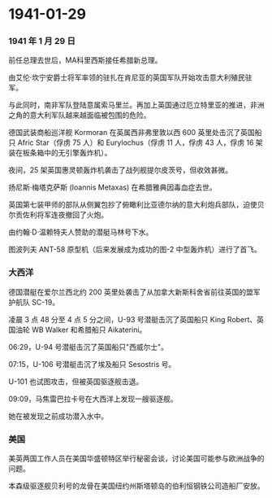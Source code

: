 # 1941-01-29

### 1941 年 1 月 29 日

前任总理去世后，MA科里西斯接任希腊新总理。

由艾伦·坎宁安爵士将军率领的驻扎在肯尼亚的英国军队开始攻击意大利殖民驻军。

与此同时，南非军队登陆意属索马里兰。再加上英国通过厄立特里亚的推进，非洲之角的意大利军队越来越面临被包围的危险。

德国武装商船巡洋舰 Kormoran 在英属西非弗里敦以西 600
英里处击沉了英国船只 Afric Star（俘虏 75 人）和 Eurylochus（俘虏 11
人，俘虏 43 人，俘虏 16 架装在板条箱中的无引擎轰炸机）。

夜间，25 架英国惠灵顿轰炸机袭击了战列舰提尔皮茨号，但收效甚微。

扬尼斯·梅塔克萨斯 (Ioannis Metaxas) 在希腊雅典因毒血症去世。

英国第七装甲师的部队从侧翼包抄了俯瞰利比亚德尔纳的意大利炮兵部队，迫使贝尔贡佐利将军连夜撤回了火炮。

由约翰·D·温赖特夫人赞助的潜艇马林号下水。

图波列夫 ANT-58 原型机（后来发展成为成功的图-2 中型轰炸机）进行了首飞。

### 大西洋

德国潜艇在爱尔兰西北约 200
英里处袭击了从加拿大新斯科舍省前往英国的盟军护航队 SC-19。

凌晨 3 点 48 分至 4 点 5 分之间，U-93 号潜艇击沉了英国船只 King
Robert、英国油轮 WB Walker 和希腊船只 Aikaterini。

06:29，U-94 号潜艇击沉了英国船只"西威尔士"。

07:15，U-106 号潜艇击沉了埃及船只 Sesostris 号。

U-101 也试图攻击，但被英国驱逐舰击退。

09:09，马焦雷巴拉卡号在大西洋上发现一艘驱逐舰。

她在被发现之前成功潜入水中。

### 美国

美英两国工作人员在美国华盛顿特区举行秘密会谈，讨论美国可能参与欧洲战争的问题。

本森级驱逐舰贝利号的龙骨在美国纽约州斯塔顿岛的伯利恒钢铁公司造船厂安放。